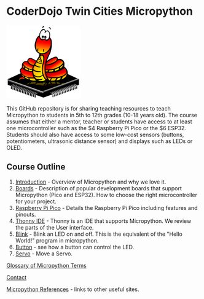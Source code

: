 # CoderDojo Twin Cities Micropython

![Micropython logo](img/micropython-logo-192x192.png)

This GitHub repository is for sharing teaching resources to teach Micropython to students in 5th to 12th grades (10-18 years old).  The course assumes that either a mentor, teacher or students have access to at least one microcontroller such as the $4 Raspberry Pi Pico or the $6 ESP32.  Students should also have access to some low-cost sensors (buttons, potentiometers, ultrasonic distance sensor) and displays such as LEDs or OLED.

## Course Outline

1. [Introduction](01-intro.md) - Overview of Micropython and why we love it.
4. [Boards](02-boards.md) - Description of popular development boards that support Micropython (Pico and ESP32).  How to choose the right microcontroller for your project.
3. [Raspberry Pi Pico](02-pi-pico.md) - Details the Raspberry Pi Pico including features and pinouts.
4. [Thonny IDE](02c-thonny.md) - Thonny is an IDE that supports Micropython.  We review the parts of the User interface.
5. [Blink](03-blink.md) - Blink an LED on and off.  This is the equivalent of the "Hello World!" program in micropython.
7. [Button](03-button.md) - see how a button can control the LED.
6. [Servo](04-servo.md) - Move a Servo.

[Glossary of Micropython Terms](glossary.md)

[Contact](contact.md)

[Micropython References](29-references.md) - links to other useful sites.



